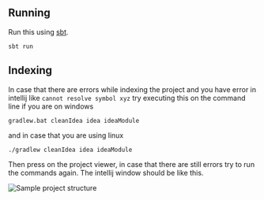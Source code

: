 ## Running

Run this using [sbt](http://www.scala-sbt.org/). 

```
sbt run
```

## Indexing

In case that there are errors while indexing the project and you have error in intellij like `cannot resolve symbol xyz` try executing this on the command line if you are on windows
```
gradlew.bat cleanIdea idea ideaModule
```
and in case that you are using linux 
```
./gradlew cleanIdea idea ideaModule
```

Then press on the project viewer, in case that there are still errors try to run the commands again. The intellij window should be like this.

![Sample project structure](doc/images/project_structure.png)
